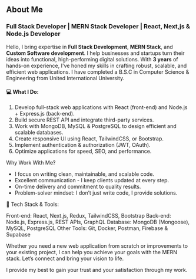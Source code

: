 ## About Me

### Full Stack Developer | MERN Stack Developer | React, Next,js & Node.js Developer

Hello,
I bring expertise in **Full Stack Development**, **MERN Stack**, and **Custom Software development**. I help businesses and startups turn their ideas into functional, high-performing digital solutions. With **3 years** of hands-on experience, I've honed my skills in crafting robust, scalable, and efficient web applications.
I have completed a B.S.C in Computer Science & Engineering from United International University.

#### 💻 What I Do:

1. Develop full-stack web applications with React (front-end) and Node.js + Express.js (back-end).
2. Build secure REST API and integrate third-party services.
3. Work with MongoDB, MySQL & PostgreSQL to design efficient and scalable databases.
4. Create responsive UI using React, TailwindCSS, or Bootstrap.
5. Implement  authentication & authorization (JWT, OAuth).
6. Optimize applications for speed, SEO, and performance.

Why Work With Me?

- I focus on writing clean, maintainable, and scalable code.
- Excellent communication - I keep clients updated at every step.
- On-time delivery and commitment to quality results.
- Problem-solver mindset: I don’t just write code, I provide solutions.

📌 Tech Stack & Tools:

Front-end: React, Next.js, Redux, TailwindCSS, Bootstrap
Back-end: Node.js, Express.js, REST APIs, GraphQL
Database: MongoDB (Mongoose), MySQL, PostgreSQL
Other Tools: Git, Docker, Postman, Firebase & Supabase

Whether you need a new web application from scratch or improvements to your existing project, I can help you achieve your goals with the MERN stack. Let’s connect and bring your vision to life.

I provide my best to gain your trust and your satisfaction through my work.
